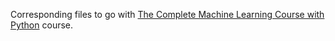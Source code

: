 Corresponding files to go with [The Complete Machine Learning Course with Python](https://www.udemy.com/machine-learning-course-with-python/) course.
